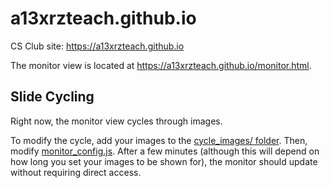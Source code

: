 # a13xrzteach.github.io
CS Club site: https://a13xrzteach.github.io

The monitor view is located at https://a13xrzteach.github.io/monitor.html.

## Slide Cycling
Right now, the monitor view cycles through images.

To modify the cycle, add your images to the
[cycle_images/ folder](https://github.com/a13xrzteach/a13xrzteach.github.io/tree/main/cycle_images).
Then, modify
[monitor_config.js](https://github.com/a13xrzteach/a13xrzteach.github.io/blob/main/monitor_config.js).
After a few minutes (although this will depend on how long you set your images
to be shown for), the monitor should update without requiring direct access.
